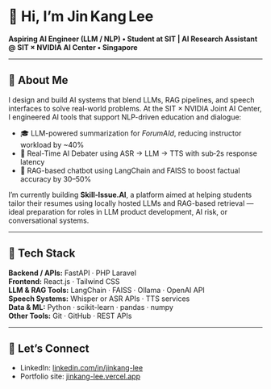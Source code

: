 # 👋 Hi, I’m Jin Kang Lee

**Aspiring AI Engineer (LLM / NLP) • Student at SIT | AI Research Assistant @ SIT × NVIDIA AI Center • Singapore**

---

## 🚀 About Me

I design and build AI systems that blend LLMs, RAG pipelines, and speech interfaces to solve real-world problems. At the SIT × NVIDIA Joint AI Center, I engineered AI tools that support NLP-driven education and dialogue:

- 🎓 LLM-powered summarization for *ForumAId*, reducing instructor workload by ~40%
- 💬 Real-Time AI Debater using ASR → LLM → TTS with sub‑2s response latency
- 🤖 RAG-based chatbot using LangChain and FAISS to boost factual accuracy by 30–50%

I’m currently building **Skill‑Issue.AI**, a platform aimed at helping students tailor their resumes using locally hosted LLMs and RAG-based retrieval — ideal preparation for roles in LLM product development, AI risk, or conversational systems.

---

## 🧰 Tech Stack

**Backend / APIs:** FastAPI · PHP Laravel  
**Frontend:** React.js · Tailwind CSS  
**LLM & RAG Tools:** LangChain · FAISS · Ollama · OpenAI API  
**Speech Systems:** Whisper or ASR APIs · TTS services  
**Data & ML:** Python · scikit-learn · pandas · numpy  
**Other Tools:** Git · GitHub · REST APIs  

---

## 👀 Let’s Connect

- LinkedIn: [linkedin.com/in/jinkang-lee](https://sg.linkedin.com/in/jinkang-lee)  
- Portfolio site: [jinkang-lee.vercel.app](https://jinkang-lee.vercel.app)  
